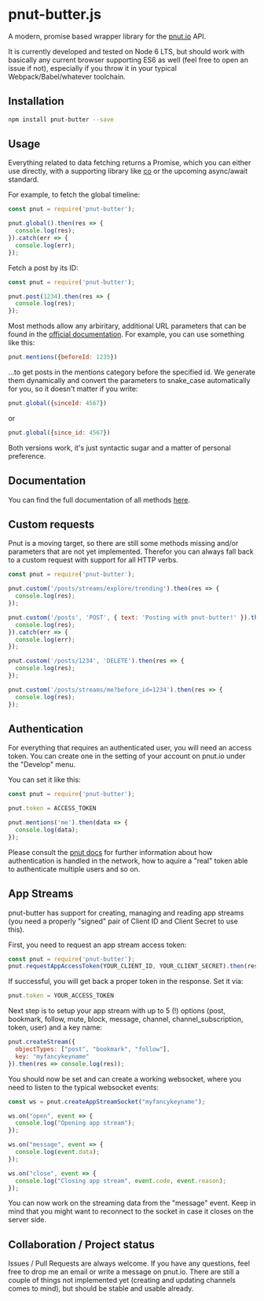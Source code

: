 # pnut-butter.js

A modern, promise based wrapper library for the [pnut.io](https://pnut.io) API.

It is currently developed and tested on Node 6 LTS, but should work with basically any current browser supporting ES6 as well (feel free to open an issue if not), especially if you throw it in your typical Webpack/Babel/whatever toolchain.

## Installation

```bash
npm install pnut-butter --save
```

## Usage

Everything related to data fetching returns a Promise, which you can either use directly, with a supporting library like [co](https://www.npmjs.com/package/co) or the upcoming async/await standard.

For example, to fetch the global timeline:

```javascript
const pnut = require('pnut-butter');

pnut.global().then(res => {
  console.log(res);
}).catch(err => {
  console.log(err);
});
```

Fetch a post by its ID:

```javascript
const pnut = require('pnut-butter');

pnut.post(1234).then(res => {
  console.log(res);
});
```

Most methods allow any arbiritary, additional URL parameters that can be found in the [official documentation](https://pnut.io/docs/api). For example, you can use something like this:

```javascript
pnut.mentions({beforeId: 1235})
```
…to get posts in the mentions category before the specified id. We generate them dynamically and convert the parameters to snake_case automatically for you, so it doesn't matter if you write:

```javascript
pnut.global({sinceId: 4567})
```

or

```javascript
pnut.global({since_id: 4567})
```

Both versions work, it's just syntactic sugar and a matter of personal preference.

## Documentation

You can find the full documentation of all methods [here](https://kaiwood.github.io/pnut-butter/).

## Custom requests

Pnut is a moving target, so there are still some methods missing and/or parameters that are not yet implemented. Therefor you can always fall back to a custom request with support for all HTTP verbs.

```javascript
const pnut = require('pnut-butter');

pnut.custom('/posts/streams/explore/trending').then(res => {
  console.log(res);
});

pnut.custom('/posts', 'POST', { text: 'Posting with pnut-butter!' }).then(res => {
  console.log(res);
}).catch(err => {
  console.log(err);
});

pnut.custom('/posts/1234', 'DELETE').then(res => {
  console.log(res);
});

pnut.custom('/posts/streams/me?before_id=1234').then(res => {
  console.log(res);
});
```

## Authentication

For everything that requires an authenticated user, you will need an access token. You can create one in the setting of your account on pnut.io under the "Develop" menu.

You can set it like this:

```javascript
const pnut = require('pnut-butter');

pnut.token = ACCESS_TOKEN

pnut.mentions('me').then(data => {
  console.log(data);
});
```

Please consult the [pnut docs](https://pnut.io/docs) for further information about how authentication is handled in the network, how to aquire a "real" token able to authenticate multiple users and so on.

## App Streams

pnut-butter has support for creating, managing and reading app streams (you need a properly "signed" pair of Client ID and Client Secret to use this).

First, you need to request an app stream access token:

```js
const pnut = require('pnut-butter');
pnut.requestAppAccessToken(YOUR_CLIENT_ID, YOUR_CLIENT_SECRET).then(res => console.log(res));
```

If successful, you will get back a proper token in the response. Set it via:

```js
pnut.token = YOUR_ACCESS_TOKEN
```

Next step is to setup your app stream with up to 5 (!) options (post, bookmark, follow, mute, block, message, channel, channel_subscription, token, user) and a key name:

```js
pnut.createStream({
  objectTypes: ["post", "bookmark", "follow"],
  key: "myfancykeyname"
}).then(res => console.log(res));
```

You should now be set and can create a working websocket, where you need to listen to the typical websocket events:

```js
const ws = pnut.createAppStreamSocket("myfancykeyname");

ws.on("open", event => {
  console.log("Opening app stream");
});

ws.on("message", event => {
  console.log(event.data);
});

ws.on("close", event => {
  console.log("Closing app stream", event.code, event.reason);
});
```

You can now work on the streaming data from the "message" event. Keep in mind that you might want to reconnect to the socket in case it closes on the server side.

## Collaboration / Project status

Issues / Pull Requests are always welcome. If you have any questions, feel free to drop me an email or write a message on pnut.io. There are still a couple of things not implemented yet (creating and updating channels comes to mind), but should be stable and usable already.
